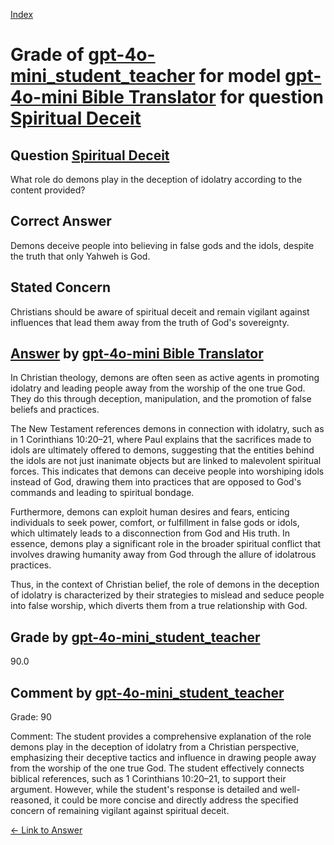 
[Index](../../../../index.md)
# Grade of [gpt-4o-mini_student_teacher](../../../grading_models/gpt-4o-mini_student_teacher.md) for model [gpt-4o-mini Bible Translator](../../../answering_models/gpt-4o-mini_Bible_Translator.md) for question [Spiritual Deceit](../../../questions/Spiritual_Deceit.md)

## Question [Spiritual Deceit](../../../questions/Spiritual_Deceit.md)
What role do demons play in the deception of idolatry according to the content provided?

## Correct Answer
Demons deceive people into believing in false gods and the idols, despite the truth that only Yahweh is God.

## Stated Concern
Christians should be aware of spiritual deceit and remain vigilant against influences that lead them away from the truth of God's sovereignty.

## [Answer](../Spiritual_Deceit.md) by [gpt-4o-mini Bible Translator](../../../answering_models/gpt-4o-mini_Bible_Translator.md)
In Christian theology, demons are often seen as active agents in promoting idolatry and leading people away from the worship of the one true God. They do this through deception, manipulation, and the promotion of false beliefs and practices. 

The New Testament references demons in connection with idolatry, such as in 1 Corinthians 10:20–21, where Paul explains that the sacrifices made to idols are ultimately offered to demons, suggesting that the entities behind the idols are not just inanimate objects but are linked to malevolent spiritual forces. This indicates that demons can deceive people into worshiping idols instead of God, drawing them into practices that are opposed to God's commands and leading to spiritual bondage.

Furthermore, demons can exploit human desires and fears, enticing individuals to seek power, comfort, or fulfillment in false gods or idols, which ultimately leads to a disconnection from God and His truth. In essence, demons play a significant role in the broader spiritual conflict that involves drawing humanity away from God through the allure of idolatrous practices. 

Thus, in the context of Christian belief, the role of demons in the deception of idolatry is characterized by their strategies to mislead and seduce people into false worship, which diverts them from a true relationship with God.

## Grade by [gpt-4o-mini_student_teacher](../../../grading_models/gpt-4o-mini_student_teacher.md)
90.0

## Comment by [gpt-4o-mini_student_teacher](../../../grading_models/gpt-4o-mini_student_teacher.md)
Grade: 90

Comment: The student provides a comprehensive explanation of the role demons play in the deception of idolatry from a Christian perspective, emphasizing their deceptive tactics and influence in drawing people away from the worship of the one true God. The student effectively connects biblical references, such as 1 Corinthians 10:20–21, to support their argument. However, while the student's response is detailed and well-reasoned, it could be more concise and directly address the specified concern of remaining vigilant against spiritual deceit.

[&lt;- Link to Answer](../Spiritual_Deceit.md)
